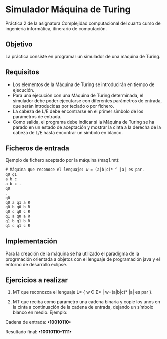 # Simulador Máquina de Turing

Práctica 2 de la asignatura Complejidad computacional del cuarto curso de ingeniería informática, itinerario de computación.

## Objetivo

La práctica consiste en programar un simulador de una máquina de Turing.

## Requisitos

- Los elementos de la Máquina de Turing se introducirán en tiempo de ejecución.
- Para una ejecución con una Máquina de Turing determinada, el simulador debe poder ejecutarse con diferentes parámetros de entrada, que serán introducidas por teclado o por fichero.
- La cabeza de L/E debe encontrarse en el primer símbolo de los parámetros de entrada.
- Como salida, el programa debe indicar si la Máquina de Turing se ha parado en un estado de aceptación y mostrar la cinta a la derecha de la cabeza de L/E hasta encontrar un símbolo en blanco.

## Ficheros de entrada

Ejemplo de fichero aceptado por la máquina (maq1.mt):

```txt
# Máquina que reconoce el lenguaje: w = (a|b|c)* ^ |a| es par.
q0 q1
a b c
a b c .
q0
.
q0
q0 a q1 a R
q0 b q0 b R
q0 c q0 c R
q1 a q0 a R
q1 b q1 b R
q1 c q1 c R
```

## Implementación

Para la creación de la máquina se ha utilizado el paradigma de la progrmación orientada a objetos con el lenguaje de programación java y el entorno de desarrollo eclipse.

## Ejercicios a realizar
 1. MT que reconozca el lenguaje L= { w Є Σ* | w=(a|b|c)* |a| es par }.

2. MT que reciba como parámetro una cadena binaria y copie los unos en la cinta a continuación de la cadena de entrada, dejando un símbolo blanco en medio. Ejemplo:

Cadena de entrada: **•10010110•**

Resultado final: **•10010110•1111•**
